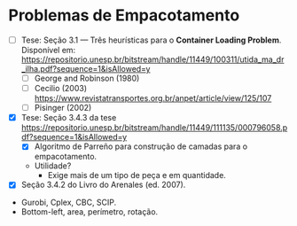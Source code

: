 # Problemas de Empacotamento

- [ ] Tese: Seção 3.1 — Três heurísticas para o **Container Loading Problem**. Disponível
  em: https://repositorio.unesp.br/bitstream/handle/11449/100311/utida_ma_dr_ilha.pdf?sequence=1&isAllowed=y
    - [ ] George and Robinson (1980)
    - [ ] Cecilio (2003) https://www.revistatransportes.org.br/anpet/article/view/125/107
    - [ ] Pisinger (2002)
- [x] Tese: Seção 3.4.3 da
  tese https://repositorio.unesp.br/bitstream/handle/11449/111135/000796058.pdf?sequence=1&isAllowed=y
    - [x] Algoritmo de Parreño para construção de camadas para o empacotamento.
    - Utilidade?
        - Exige mais de um tipo de peça e em quantidade.
- [x] Seção 3.4.2 do Livro do Arenales (ed. 2007).

- Gurobi, Cplex, CBC, SCIP.
- Bottom-left, area, perímetro, rotação.  
